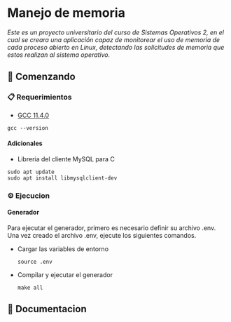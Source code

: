 # Manejo de memoria

_Este es un proyecto universitario del curso de Sistemas Operativos 2, en el cual se creara una aplicación capaz de monitorear el uso de memoria de cada proceso abierto en Linux, detectando las solicitudes de memoria que estos realizan al sistema operativo._

## 🚀 Comenzando

### 📋 Requerimientos

* [GCC 11.4.0](https://phoenixnap.com/kb/install-gcc-ubuntu)
```console
gcc --version
```

#### Adicionales

* Libreria del cliente MySQL para C

```console
sudo apt update
sudo apt install libmysqlclient-dev
```

### ⚙️ Ejecucion

#### Generador

Para ejecutar el generador, primero es necesario definir su archivo .env. Una vez creado el archivo .env, ejecute los siguientes comandos.

* Cargar las variables de entorno

    ```console
    source .env
    ```

* Compilar y ejecutar el generador

    ```console
    make all
    ```

## 📖 Documentacion

